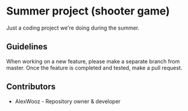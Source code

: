# Summer project (shooter game)
Just a coding project we're doing during the summer.
## Guidelines
When working on a new feature, please make a separate branch from master. Once the feature is completed and tested, make a pull request.
## Contributors
<ul>
  <li>AlexWooz - Repository owner & developer</li>
</ul>
